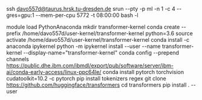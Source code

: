 ssh davo557d@taurus.hrsk.tu-dresden.de
srun --pty -p ml -n 1 -c 4 --gres=gpu:1 --mem-per-cpu 5772 -t 08:00:00 bash -l 

module load PythonAnaconda
mkdir transformer-kernel
conda create --prefix /home/davo557d/user-kernel/transformer-kernel python=3.6
source activate /home/davo557d/user-kernel/transformer-kernel
conda install -c anaconda ipykernel
python -m ipykernel install --user --name transformer-kernel --display-name="transformer-kernel"
conda config --prepend channels https://public.dhe.ibm.com/ibmdl/export/pub/software/server/ibm-ai/conda-early-access/linux-ppc64le/
conda install pytorch torchvision cudatoolkit=10.2 -c pytorch
pip install tokenizers regex
git clone https://github.com/huggingface/transformers
cd transformers
pip install . --user
